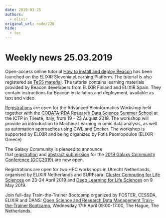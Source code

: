 ```yaml
---
date: 2019-03-25
authors:
  - elixir
original_url: node/220
hide:
  - toc
---
```


# Weekly news 25.03.2019

<p>Open-access online tutorial&nbsp;<a href="https://elixir-europe.us4.list-manage.com/track/click?u=751beffce2e491f94d6f66918&amp;id=74c0350e94&amp;e=64fa86a9a6">How to install and deploy Beacon</a>&nbsp;has been launched on the ELIXIR Slovenia eLearning Platform. The tutorial is also registered as&nbsp;<a href="https://elixir-europe.us4.list-manage.com/track/click?u=751beffce2e491f94d6f66918&amp;id=650b94bec0&amp;e=64fa86a9a6">TeSS material</a>. The tutorial contains learning materials provided by Beacon developers from ELIXIR Finland and ELIXIR Spain. They contain instructions for Beacon installation and deployment, available as text and video.</p>

<p><a href="https://elixir-europe.us4.list-manage.com/track/click?u=751beffce2e491f94d6f66918&amp;id=88eba04afc&amp;e=64fa86a9a6">Registrations</a>&nbsp;are open for the Advanced Bioinformatics Workshop held together with the&nbsp;<a href="https://elixir-europe.us4.list-manage.com/track/click?u=751beffce2e491f94d6f66918&amp;id=5befdd56ae&amp;e=64fa86a9a6">CODATA-RDA Research Data Science Summer School</a>&nbsp;at the ICTP in Trieste, Italy, from 19 - 23 August 2019. The workshop will provide an introduction to Machine Learning in omic data analysis, as well as automation approaches using CWL and Docker. The workshop is supported by ELIXIR and being organized by Fotis Psomopoulos (ELIXIR Greece)</p>

<p>The Galaxy Community is pleased to announce that&nbsp;<a href="https://elixir-europe.us4.list-manage.com/track/click?u=751beffce2e491f94d6f66918&amp;id=e39754b56a&amp;e=64fa86a9a6" target="_blank">registration</a>&nbsp;and&nbsp;<a href="https://elixir-europe.us4.list-manage.com/track/click?u=751beffce2e491f94d6f66918&amp;id=8421be5992&amp;e=64fa86a9a6" target="_blank">abstract&nbsp;submission</a>&nbsp;for the&nbsp;<a href="https://elixir-europe.us4.list-manage.com/track/click?u=751beffce2e491f94d6f66918&amp;id=c01674da97&amp;e=64fa86a9a6" target="_blank">2019 Galaxy Community Conference (GCC2019)</a>&nbsp;are now open.</p>

<p>Registrations are open for two HPC workshops in Utrecht Netherlands, organised by ELIXIR Netherlands and SURFsara:&nbsp;<a href="https://elixir-europe.us4.list-manage.com/track/click?u=751beffce2e491f94d6f66918&amp;id=443ca4b691&amp;e=64fa86a9a6">Cluster Computing for Life Sciences</a>&nbsp;on 23-24 April 2019 and&nbsp;<a href="https://elixir-europe.us4.list-manage.com/track/click?u=751beffce2e491f94d6f66918&amp;id=e09a66af8f&amp;e=64fa86a9a6">Deep Learning for Life Sciences</a>&nbsp;on 9 May 2019.</p>

<p>Join full-day Train-the-Trainer Bootcamp organized by FOSTER, CESSDA, ELIXIR and DANS:&nbsp;<a href="https://elixir-europe.us4.list-manage.com/track/click?u=751beffce2e491f94d6f66918&amp;id=0269ea795a&amp;e=64fa86a9a6">Open Science and Research Data Management Train-the-Trainer Bootcamp</a>, Wednesday 17th April 09:00-17:00, The Hague, The Netherlands.</p>

<p>&nbsp;</p>

<p>&nbsp;</p>

<p>&nbsp;</p>

